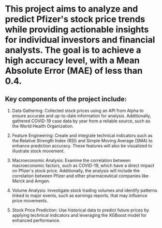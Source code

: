 # This project aims to analyze and predict Pfizer's stock price trends while providing actionable insights for individual investors and financial analysts. The goal is to achieve a high accuracy level, with a Mean Absolute Error (MAE) of less than 0.4.

## Key components of the project include:
1. Data Gathering: Collected stock prices using an API from Alpha to ensure accurate and up-to-date information for analysis. Additionally, gathered COVID-19 case data by year from a reliable source, such as the World Health Organization.

2. Feature Engineering: Create and integrate technical indicators such as the Relative Strength Index (RSI) and Simple Moving Average (SMA) to enhance prediction accuracy. These features will also be visualized to illustrate stock movement.

3. Macroeconomic Analysis: Examine the correlation between macroeconomic factors, such as COVID-19, which have a direct impact on Pfizer's stock price. Additionally, the analysis will include the correlation between Pfizer and other pharmaceutical companies like Merck and Amgen.

4. Volume Analysis: Investigate stock trading volumes and identify patterns linked to major events, such as earnings reports, that may influence price movements.

5. Stock Price Prediction: Use historical data to predict future prices by applying technical indicators and leveraging the XGBoost model for enhanced performance.

